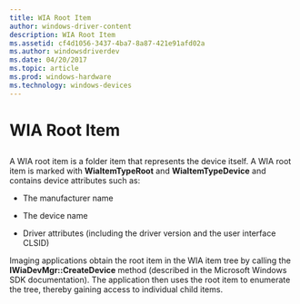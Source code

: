 ```yaml
---
title: WIA Root Item
author: windows-driver-content
description: WIA Root Item
ms.assetid: cf4d1056-3437-4ba7-8a87-421e91afd02a
ms.author: windowsdriverdev
ms.date: 04/20/2017
ms.topic: article
ms.prod: windows-hardware
ms.technology: windows-devices
---
```


# WIA Root Item


## <a href="" id="ddk-wia-root-item-si"></a>


A WIA root item is a folder item that represents the device itself. A WIA root item is marked with **WiaItemTypeRoot** and **WiaItemTypeDevice** and contains device attributes such as:

-   The manufacturer name

-   The device name

-   Driver attributes (including the driver version and the user interface CLSID)

Imaging applications obtain the root item in the WIA item tree by calling the **IWiaDevMgr::CreateDevice** method (described in the Microsoft Windows SDK documentation). The application then uses the root item to enumerate the tree, thereby gaining access to individual child items.

 

 




